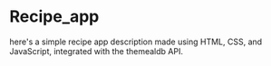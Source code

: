 # Recipe_app
here's a simple recipe app description made using HTML, CSS, and JavaScript, integrated with the themealdb API. 
